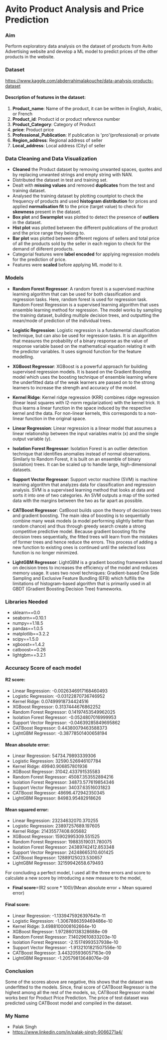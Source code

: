 # Avito Product Analysis and Price Prediction
### Aim
Perform exploratory data analysis on the dataset of products from Avito Advertising website and develop a ML model to predict prices of the other products in the website.

### Dataset
https://www.kaggle.com/abderrahimalakouche/data-analysis-products-dataset

#### Description of features in the dataset:
1. **Product_name**: Name of the product, it can be written in English, Arabic, or French 
2. **Product_id**: Product id or product reference number
3. **Product_Category**: Category of Product
4. **price**: Product price
5. **Professional_Publication**: If publication is 'pro'(professional) or private
6. **Region_address**: Regional address of seller
7. **Local_address**: Local address (City) of seller

### Data Cleaning and Data Visualization 
* **Cleaned** the Product dataset by removing unwanted spaces, quotes and by replacing unwanted strings and empty string with NAN. 
* Distributed the dataset in test and training set.
* Dealt with **missing values** and removed **duplicates** from the test and training dataset.
* Analysed the training dataset by plotting countplot to check the frequency of products and used **histogram distribution** for prices and applied **normalisation fit** to the price (target value) to check for **skewness** present in the dataset.
* **Box plot** and **Swarmplot** was plotted to detect the presence of **outliers** in the dataset.
* **Hist plot** was plotted between the different publications of the product and the price range they belong to.
* **Bar plot** was plotted between different regions of sellers and total price of all the products sold by the seller in each region to check for the demand of diiferent products.
* Categorial features were **label encoded** for applying regression models for the prediction of price.
* Features were **scaled** before applying ML model to it. 

### Models
* **Random Forest Regressor**: A random forest is a supervised machine learning algorithm that can be used for both classification and regression tasks. Here, random forest is used for regression task. 
Random Forest Regression is a supervised learning algorithm that uses ensemble learning method for regression. The model works by sampling the training dataset, building multiple decision trees, and outputting the mean/mode of prediction of the individual trees.

* **Logistic Regression**: Logistic regression is a fundamental classification technique, but can also be used for regression tasks. It is an algorithm that measures the probability of a binary response as the value of response variable based on the mathematical equation relating it with the predictor variables. It uses sigmoid function for the feature modelling.

* **XGBoost Regressor**: XGBoost is a powerful approach for building supervised regression models. It is based on the Gradient Boosting model which uses the boosting technique of ensemble learning where the underfitted data of the weak learners are passed on to the strong learners to increase the strength and accuracy of the model.

* **Kernel Ridge**: Kernel ridge regression (KRR) combines ridge regression (linear least squares with l2-norm regularization) with the kernel trick. It thus learns a linear function in the space induced by the respective kernel and the data. For non-linear kernels, this corresponds to a non-linear function in the original space.

* **Linear Regression**: Linear regression is a linear model that assumes a linear relationship between the input variables matrix (x) and the single output variable (y).

* **Isolation Forest Regressor**: Isolation Forest is an outlier detection technique that identifies anomalies instead of normal observations. Similarly to Random Forest, it is built on an ensemble of binary (isolation) trees. It can be scaled up to handle large, high-dimensional datasets.

* **Support Vector Regressor**: Support vector machine (SVM) is machine learning algorithm that analyzes data for classification and regression analysis. SVM is a supervised learning method that looks at data and sorts it into one of two categories. An SVM outputs a map of the sorted data with the margins between the two as far apart as possible.

* **CATBoost Regressor**: CatBoost builds upon the theory of decision trees and gradient boosting. The main idea of boosting is to sequentially combine many weak models (a model performing slightly better than random chance) and thus through greedy search create a strong competitive predictive model. Because gradient boosting fits the decision trees sequentially, the fitted trees will learn from the mistakes of former trees and hence reduce the errors. This process of adding a new function to existing ones is continued until the selected loss function is no longer minimized.

* **LightGBM Regressor**: LightGBM is a gradient boosting framework based on decision trees to increases the efficiency of the model and reduces memory usage.
It uses two novel techniques: Gradient-based One Side Sampling and Exclusive Feature Bundling (EFB) which fulfills the limitations of histogram-based algorithm that is primarily used in all GBDT (Gradient Boosting Decision Tree) frameworks. 

### Libraries Needed
* sklearn==0.0
* seaborn==0.10.1
* numpy==1.18.5
* pandas==1.0.5
* matplotlib==3.2.2
* scipy==1.5.0
* xgboost==1.4.2
* catboost==0.26
* lightgbm==3.2.1

### Accuracy Score of each model
#### R2 score:
* Linear Regression: -0.0026346917168460493
* Logistic Regression: -0.03122870736746952
* Kernel Ridge: 0.07499918734424516
* XGBoost Regressor: 0.3137444676862252 
* Random Forest Regressor: 0.14197453549962025
* Isolation Forest Regressor: -0.0524807016999953
* Support Vector Regressor: -0.04639285849695862
* CATBoost Regressor: 0.44380079463588373
* LightGBM Regressor: -0.38778501400658194
#### Mean absolute error:
* Linear Regression: 54734.79893339306
* Logistic Regression: 32590.526946107784
* Kernel Ridge: 49940.906857801936
* XGBoost Regressor: 31042.433791535583
* Random Forest Regressor: 45087.353552894216
* Isolation Forest Regressor: 34873.577619854346
* Support Vector Regressor: 34037.63516031823
* CATBoost Regressor: 48696.472942350345
* LightGBM Regressor: 84983.95482918626
#### Mean squared error:
* Linear Regression: 23234632070.370255
* Logistic Regression: 23897257689.197605
* Kernel Ridge: 21435577408.605682
* XGBoost Regressor: 15902995309.551525
* Random Forest Regressor: 19883519031.780075
* Isolation Forest Regressor: 24389742412.853348
* Support Vector Regressor: 24248665310.601425
* CATBoost Regressor: 12889125023.530657
* LightGBM Regressor: 32159942658.679493

For concluding a perfect model, I used all the three errors and score to calculate a new score by introducing a new measure to the model,
* **Final score**=(R2 score * 100)/(Mean absolute error + Mean squared error)
#### Final score:
* Linear Regression: -1.1339475926397641e-11
* Logistic Regression: -1.3067886359469486e-10
* Kernel Ridge: 3.4988100008162664e-10
* XGBoost Regressor: 1.972860138328688e-09
* Random Forest Regressor: 7.14029610833203e-10 
* Isolation Forest Regressor: -2.15174993537938e-10
* Support Vector Regressor: -1.9132101821507556e-10
* CATBoost Regressor: 3.443205936057163e-09
* LightGBM Regressor: -1.20579813648076e-09

### Conclusion
Some of the scores above are negative, this shows that the dataset was underfitted to the models.
Since, final score of CATBoost Regressor is the highest among all the rest of the models, so, CATBoost Regressor model works best for Product Price Prediction.
The price of test dataset was predicted using CATBoost model and compiled in the dataset.

### My Name
* Palak Singh
* https://www.linkedin.com/in/palak-singh-9066271a4/
